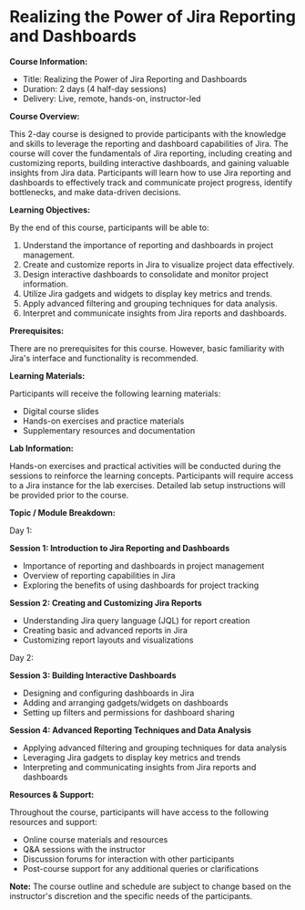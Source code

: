 # Realizing the Power of Jira Reporting and Dashboards

**Course Information:**

- Title: Realizing the Power of Jira Reporting and Dashboards
- Duration: 2 days (4 half-day sessions)
- Delivery: Live, remote, hands-on, instructor-led

**Course Overview:**

This 2-day course is designed to provide participants with the knowledge and skills to leverage the reporting and dashboard capabilities of Jira. The course will cover the fundamentals of Jira reporting, including creating and customizing reports, building interactive dashboards, and gaining valuable insights from Jira data. Participants will learn how to use Jira reporting and dashboards to effectively track and communicate project progress, identify bottlenecks, and make data-driven decisions.

**Learning Objectives:**

By the end of this course, participants will be able to:

1. Understand the importance of reporting and dashboards in project management.
2. Create and customize reports in Jira to visualize project data effectively.
3. Design interactive dashboards to consolidate and monitor project information.
4. Utilize Jira gadgets and widgets to display key metrics and trends.
5. Apply advanced filtering and grouping techniques for data analysis.
6. Interpret and communicate insights from Jira reports and dashboards.

**Prerequisites:**

There are no prerequisites for this course. However, basic familiarity with Jira's interface and functionality is recommended.

**Learning Materials:**

Participants will receive the following learning materials:

- Digital course slides
- Hands-on exercises and practice materials
- Supplementary resources and documentation

**Lab Information:**

Hands-on exercises and practical activities will be conducted during the sessions to reinforce the learning concepts. Participants will require access to a Jira instance for the lab exercises. Detailed lab setup instructions will be provided prior to the course.

**Topic / Module Breakdown:**

Day 1:

**Session 1: Introduction to Jira Reporting and Dashboards**
- Importance of reporting and dashboards in project management
- Overview of reporting capabilities in Jira
- Exploring the benefits of using dashboards for project tracking

**Session 2: Creating and Customizing Jira Reports**
- Understanding Jira query language (JQL) for report creation
- Creating basic and advanced reports in Jira
- Customizing report layouts and visualizations

Day 2:

**Session 3: Building Interactive Dashboards**
- Designing and configuring dashboards in Jira
- Adding and arranging gadgets/widgets on dashboards
- Setting up filters and permissions for dashboard sharing

**Session 4: Advanced Reporting Techniques and Data Analysis**
- Applying advanced filtering and grouping techniques for data analysis
- Leveraging Jira gadgets to display key metrics and trends
- Interpreting and communicating insights from Jira reports and dashboards

**Resources & Support:**

Throughout the course, participants will have access to the following resources and support:

- Online course materials and resources
- Q&A sessions with the instructor
- Discussion forums for interaction with other participants
- Post-course support for any additional queries or clarifications

**Note:** The course outline and schedule are subject to change based on the instructor's discretion and the specific needs of the participants.
